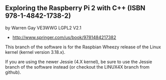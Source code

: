 ## Exploring the Raspberry Pi 2 with C++ (ISBN 978-1-4842-1738-2)

by Warren Gay VE3WWG
LGPL2 V2.1

 * http://www.springer.com/us/book/9781484217382

This branch of the software is for the Raspbian Wheezy release of the
Linux kernel (kernel version 3.18.x).  

If you are using the newer Jessie (4.X kernel), be sure to use the
Jessie branch of the software instead (or checkout the LINUX4X branch
from github).

